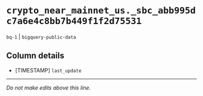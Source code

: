 # `crypto_near_mainnet_us._sbc_abb995dc7a6e4c8bb7b449f1f2d75531`
`bq-1` | `bigquery-public-data`

## Column details
* [TIMESTAMP] `last_update`

-------------------------------------------------------------------------------
*Do not make edits above this line.*
